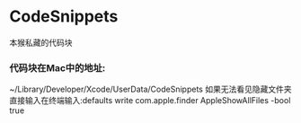 # CodeSnippets
本猴私藏的代码块
### 代码块在Mac中的地址:
~/Library/Developer/Xcode/UserData/CodeSnippets
如果无法看见隐藏文件夹直接输入在终端输入:defaults write com.apple.finder AppleShowAllFiles -bool true
